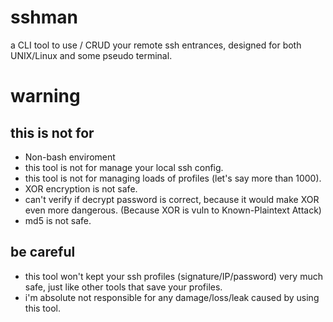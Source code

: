 # sshman
a CLI tool to use / CRUD your remote ssh entrances, designed for both UNIX/Linux and some pseudo terminal.
# warning
## this is not for
- Non-bash enviroment
- this tool is not for manage your local ssh config.
- this tool is not for managing loads of profiles (let's say more than 1000).
- XOR encryption is not safe.
- can't verify if decrypt password is correct, because it would make XOR even more dangerous. (Because XOR is vuln to Known-Plaintext Attack)
- md5 is not safe.
## be careful
- this tool won't kept your ssh profiles (signature/IP/password) very much safe, just like other tools that save your profiles.
- i'm absolute not responsible for any damage/loss/leak caused by using this tool.
